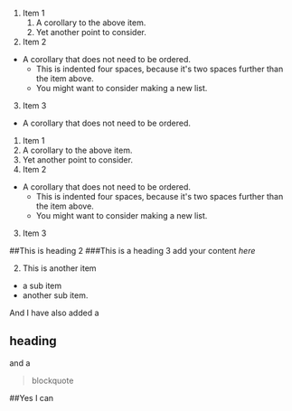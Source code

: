 1. Item 1
    1. A corollary to the above item.
    2. Yet another point to consider.
2. Item 2
  * A corollary that does not need to be ordered.
    * This is indented four spaces, because it's two spaces further than the item above.
    * You might want to consider making a new list.
3. Item 3


* A corollary that does not need to be ordered.
1. Item 1
  1. A corollary to the above item.
  2. Yet another point to consider.
2. Item 2
  * A corollary that does not need to be ordered.
    * This is indented four spaces, because it's two spaces further than the item above.
    * You might want to consider making a new list.
3. Item 3  

##This is heading 2
###This is a heading 3
add your content
*here*


2. This is another item
* a sub item
* another sub item.

And I have also added a
## heading
and a
> blockquote

##Yes I can

